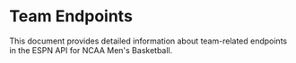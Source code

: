# Team Endpoints

This document provides detailed information about team-related endpoints in the ESPN API for NCAA Men's Basketball.

